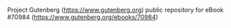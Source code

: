 Project Gutenberg (https://www.gutenberg.org) public repository for
eBook #70984 (https://www.gutenberg.org/ebooks/70984)
